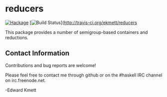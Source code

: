 reducers
========

[![Hackage](https://img.shields.io/hackage/v/reducers.svg)](https://hackage.haskell.org/package/reducers) [![Build Status](https://secure.travis-ci.org/ekmett/reducers.png?branch=master)](http://travis-ci.org/ekmett/reducers

This package provides a number of semigroup-based containers and reductions.

Contact Information
-------------------

Contributions and bug reports are welcome!

Please feel free to contact me through github or on the #haskell IRC channel on irc.freenode.net.

-Edward Kmett
